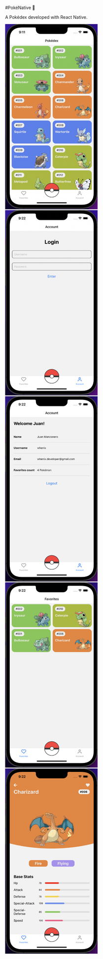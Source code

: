 #PokéNative 📱

A Pokédex developed with React Native.

<div styles='display: flex'>
<img src='readme_images/pokedex-1.png' width='300' height='600' alt='PokéNative image example' />

<img src='readme_images/pokedex-2.png' width='300' height='600' alt='PokéNative image example' />
</div>

<div styles='display: flex'>
<img src='readme_images/pokedex-3.png' width='300' height='600' alt='PokéNative image example' />

<img src='readme_images/pokedex-4.png' width='300' height='600' alt='PokéNative image example' />
</div>

<div styles='display: flex'>
<img src='readme_images/pokedex-5.png' width='300' height='600' alt='PokéNative image example' />
</div>